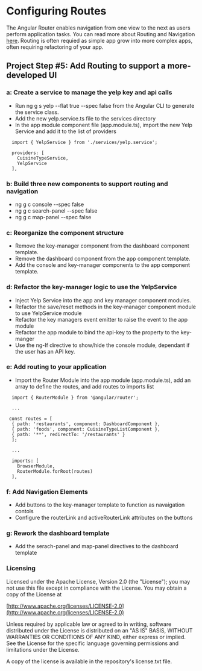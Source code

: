 # Configuring Routes
The Angular Router enables navigation from one view to the next as users perform application tasks. You can read more about Routing and Navigation [here](https://angular.io/guide/router). Routing is often requied as simple app grow into more complex apps, often requiring refactoring of your app. 

## Project Step #5: Add Routing to support a more-developed UI

### a: Create a service to manage the yelp key and api calls
* Run ng g s yelp --flat true --spec false from the Angular CLI to generate the service class.
* Add the new yelp.service.ts file to the services directory
* In the app module component file (app.module.ts), import the new Yelp Service and add it to the list of providers

```
  import { YelpService } from './services/yelp.service';

  providers: [
    CuisineTypeService,
    YelpService
  ],
```

### b: Build three new components to support routing and navigation
* ng g c console --spec false  
* ng g c search-panel --spec false  
* ng g c map-panel --spec false  

### c: Reorganize the component structure
* Remove the key-manager component from the dashboard component template.
* Remove the dashboard component from the app component template.
* Add the console and key-manager components to the app component template.

### d: Refactor the key-manager logic to use the YelpService 
* Inject Yelp Service into the app and key manager component modules.
* Refactor the save/reset methods in the key-manager component module to use YelpService module
* Refactor the key managers event emitter to raise the event to the app module
* Refactor the app module to bind the api-key to the property to the key-manger
* Use the ng-If directive to show/hide the console module, dependant if the user has an API key.

### e: Add routing to your application
* Import the Router Module into the app module (app.module.ts), add an array to define the routes, and add routes to imports list
```
  import { RouterModule } from '@angular/router';

  ...

 const routes = [
  { path: 'restaurants', component: DashboardComponent },
  { path: 'foods', component: CuisineTypeListComponent },
  { path: '**', redirectTo: '/restaurants' }
  ];

  ...

  imports: [
    BrowserModule,
    RouterModule.forRoot(routes)
  ],
```

### f: Add Navigation Elements

* Add buttons to the key-manager template to function as navaigation contols
* Configure the routerLink and activeRouterLink attributes on the buttons

### g: Rework the dashboard template
* Add the serach-panel and map-panel directives to the dashboard template

### Licensing

Licensed under the Apache License, Version 2.0 (the "License"); you may not use this file except in compliance with the License. You may obtain a copy of the License at

[http://www.apache.org/licenses/LICENSE-2.0](http://www.apache.org/licenses/LICENSE-2.0)

Unless required by applicable law or agreed to in writing, software distributed under the License is distributed on an "AS IS" BASIS, WITHOUT WARRANTIES OR CONDITIONS OF ANY KIND, either express or implied. See the License for the specific language governing permissions and limitations under the License.

A copy of the license is available in the repository's license.txt file.
